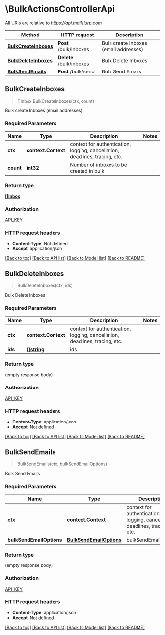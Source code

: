 # \BulkActionsControllerApi

All URIs are relative to *https://api.mailslurp.com*

Method | HTTP request | Description
------------- | ------------- | -------------
[**BulkCreateInboxes**](BulkActionsControllerApi.md#BulkCreateInboxes) | **Post** /bulk/inboxes | Bulk create Inboxes (email addresses)
[**BulkDeleteInboxes**](BulkActionsControllerApi.md#BulkDeleteInboxes) | **Delete** /bulk/inboxes | Bulk Delete Inboxes
[**BulkSendEmails**](BulkActionsControllerApi.md#BulkSendEmails) | **Post** /bulk/send | Bulk Send Emails



## BulkCreateInboxes

> []Inbox BulkCreateInboxes(ctx, count)

Bulk create Inboxes (email addresses)

### Required Parameters


Name | Type | Description  | Notes
------------- | ------------- | ------------- | -------------
**ctx** | **context.Context** | context for authentication, logging, cancellation, deadlines, tracing, etc.
**count** | **int32**| Number of inboxes to be created in bulk | 

### Return type

[**[]Inbox**](Inbox.md)

### Authorization

[API_KEY](../README.md#API_KEY)

### HTTP request headers

- **Content-Type**: Not defined
- **Accept**: application/json

[[Back to top]](#) [[Back to API list]](../README.md#documentation-for-api-endpoints)
[[Back to Model list]](../README.md#documentation-for-models)
[[Back to README]](../README.md)


## BulkDeleteInboxes

> BulkDeleteInboxes(ctx, ids)

Bulk Delete Inboxes

### Required Parameters


Name | Type | Description  | Notes
------------- | ------------- | ------------- | -------------
**ctx** | **context.Context** | context for authentication, logging, cancellation, deadlines, tracing, etc.
**ids** | [**[]string**](string.md)| ids | 

### Return type

 (empty response body)

### Authorization

[API_KEY](../README.md#API_KEY)

### HTTP request headers

- **Content-Type**: application/json
- **Accept**: Not defined

[[Back to top]](#) [[Back to API list]](../README.md#documentation-for-api-endpoints)
[[Back to Model list]](../README.md#documentation-for-models)
[[Back to README]](../README.md)


## BulkSendEmails

> BulkSendEmails(ctx, bulkSendEmailOptions)

Bulk Send Emails

### Required Parameters


Name | Type | Description  | Notes
------------- | ------------- | ------------- | -------------
**ctx** | **context.Context** | context for authentication, logging, cancellation, deadlines, tracing, etc.
**bulkSendEmailOptions** | [**BulkSendEmailOptions**](BulkSendEmailOptions.md)| bulkSendEmailOptions | 

### Return type

 (empty response body)

### Authorization

[API_KEY](../README.md#API_KEY)

### HTTP request headers

- **Content-Type**: application/json
- **Accept**: Not defined

[[Back to top]](#) [[Back to API list]](../README.md#documentation-for-api-endpoints)
[[Back to Model list]](../README.md#documentation-for-models)
[[Back to README]](../README.md)


